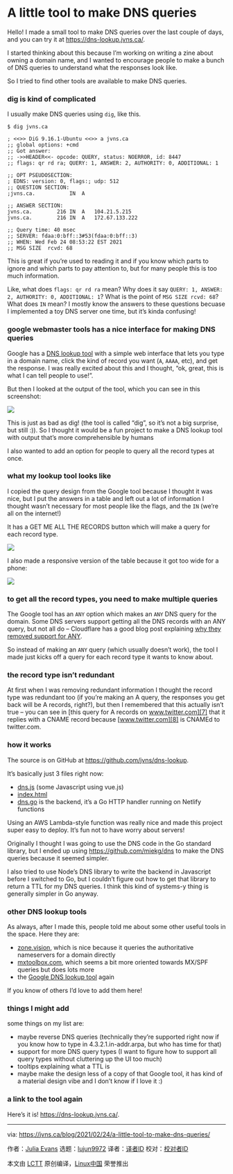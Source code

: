 [#]: subject: (A little tool to make DNS queries)
[#]: via: (https://jvns.ca/blog/2021/02/24/a-little-tool-to-make-dns-queries/)
[#]: author: (Julia Evans https://jvns.ca/)
[#]: collector: (lujun9972)
[#]: translator: (wxy)
[#]: reviewer: ( )
[#]: publisher: ( )
[#]: url: ( )

A little tool to make DNS queries
======

Hello! I made a small tool to make DNS queries over the last couple of days, and you can try it at <https://dns-lookup.jvns.ca/>.

I started thinking about this because I’m working on writing a zine about owning a domain name, and I wanted to encourage people to make a bunch of DNS queries to understand what the responses look like.

So I tried to find other tools are available to make DNS queries.

### dig is kind of complicated

I usually make DNS queries using `dig`, like this.

```
$ dig jvns.ca

; <<>> DiG 9.16.1-Ubuntu <<>> a jvns.ca
;; global options: +cmd
;; Got answer:
;; ->>HEADER<<- opcode: QUERY, status: NOERROR, id: 8447
;; flags: qr rd ra; QUERY: 1, ANSWER: 2, AUTHORITY: 0, ADDITIONAL: 1

;; OPT PSEUDOSECTION:
; EDNS: version: 0, flags:; udp: 512
;; QUESTION SECTION:
;jvns.ca.           IN  A

;; ANSWER SECTION:
jvns.ca.        216 IN  A   104.21.5.215
jvns.ca.        216 IN  A   172.67.133.222

;; Query time: 40 msec
;; SERVER: fdaa:0:bff::3#53(fdaa:0:bff::3)
;; WHEN: Wed Feb 24 08:53:22 EST 2021
;; MSG SIZE  rcvd: 68
```

This is great if you’re used to reading it and if you know which parts to ignore and which parts to pay attention to, but for many people this is too much information.

Like, what does `flags: qr rd ra` mean? Why does it say `QUERY: 1, ANSWER: 2, AUTHORITY: 0, ADDITIONAL: 1`? What is the point of `MSG SIZE rcvd: 68`? What does `IN` mean? I mostly know the answers to these questions becuase I implemented a toy DNS server one time, but it’s kinda confusing!

### google webmaster tools has a nice interface for making DNS queries

Google has a [DNS lookup tool][1] with a simple web interface that lets you type in a domain name, click the kind of record you want (`A`, `AAAA`, etc), and get the response. I was really excited about this and I thought, “ok, great, this is what I can tell people to use!”.

But then I looked at the output of the tool, which you can see in this screenshot:

![][2]

This is just as bad as dig! (the tool is called “dig”, so it’s not a big surprise, but still :)). So I thought it would be a fun project to make a DNS lookup tool with output that’s more comprehensible by humans

I also wanted to add an option for people to query all the record types at once.

### what my lookup tool looks like

I copied the query design from the Google tool because I thought it was nice, but I put the answers in a table and left out a lot of information I thought wasn’t necessary for most people like the flags, and the `IN` (we’re all on the internet!)

It has a GET ME ALL THE RECORDS button which will make a query for each record type.

[![][3]][4]

I also made a responsive version of the table because it got too wide for a phone:

[![][5]][4]

### to get all the record types, you need to make multiple queries

The Google tool has an `ANY` option which makes an `ANY` DNS query for the domain. Some DNS servers support getting all the DNS records with an ANY query, but not all do – Cloudflare has a good blog post explaining [why they removed support for ANY][6].

So instead of making an `ANY` query (which usually doesn’t work), the tool I made just kicks off a query for each record type it wants to know about.

### the record type isn’t redundant

At first when I was removing redundant information I thought the record type was redundant too (if you’re making an A query, the responses you get back will be A records, right?), but then I remembered that this actually isn’t true – you can see in [this query for A records on www.twitter.com][7] that it replies with a CNAME record because [www.twitter.com][8] is CNAMEd to twitter.com.

### how it works

The source is on GitHub at <https://github.com/jvns/dns-lookup>.

It’s basically just 3 files right now:

  * [dns.js][9] (some Javascript using vue.js)
  * [index.html][10]
  * [dns.go][11] is the backend, it’s a Go HTTP handler running on Netlify functions



Using an AWS Lambda-style function was really nice and made this project super easy to deploy. It’s fun not to have worry about servers!

Originally I thought I was going to use the DNS code in the Go standard library, but I ended up using <https://github.com/miekg/dns> to make the DNS queries because it seemed simpler.

I also tried to use Node’s DNS library to write the backend in Javascript before I switched to Go, but I couldn’t figure out how to get that library to return a TTL for my DNS queries. I think this kind of systems-y thing is generally simpler in Go anyway.

### other DNS lookup tools

As always, after I made this, people told me about some other useful tools in the space. Here they are:

  * [zone.vision][12], which is nice because it queries the authoritative nameservers for a domain directly
  * [mxtoolbox.com][13], which seems a bit more oriented towards MX/SPF queries but does lots more
  * the [Google DNS lookup tool][1] again



If you know of others I’d love to add them here!

### things I might add

some things on my list are:

  * maybe reverse DNS queries (technically they’re supported right now if you know how to type in 4.3.2.1.in-addr.arpa, but who has time for that)
  * support for more DNS query types (I want to figure how to support all query types without cluttering up the UI too much)
  * tooltips explaining what a TTL is
  * maybe make the design less of a copy of that Google tool, it has kind of a material design vibe and I don’t know if I love it :)



### a link to the tool again

Here’s it is! <https://dns-lookup.jvns.ca/>.

--------------------------------------------------------------------------------

via: https://jvns.ca/blog/2021/02/24/a-little-tool-to-make-dns-queries/

作者：[Julia Evans][a]
选题：[lujun9972][b]
译者：[译者ID](https://github.com/译者ID)
校对：[校对者ID](https://github.com/校对者ID)

本文由 [LCTT](https://github.com/LCTT/TranslateProject) 原创编译，[Linux中国](https://linux.cn/) 荣誉推出

[a]: https://jvns.ca/
[b]: https://github.com/lujun9972
[1]: https://toolbox.googleapps.com/apps/dig/#A/
[2]: https://jvns.ca/images/google-tool.png
[3]: https://jvns.ca/images/my-tool.png
[4]: https://dns-lookup.jvns.ca
[5]: https://jvns.ca/images/responsive.png
[6]: https://blog.cloudflare.com/deprecating-dns-any-meta-query-type/
[7]: https://dns-lookup.jvns.ca/#www.twitter.com%7CA
[8]: http://www.twitter.com
[9]: https://github.com/jvns/dns-lookup/blob/4be37ca3681480ed0f15a670fbd854ca427329de/site/dns.js
[10]: https://github.com/jvns/dns-lookup/blob/4be37ca3681480ed0f15a670fbd854ca427329de/site/index.html
[11]: https://github.com/jvns/dns-lookup/blob/4be37ca3681480ed0f15a670fbd854ca427329de/dns.go
[12]: https://zone.vision/#/twitter.com
[13]: https://mxtoolbox.com/SuperTool.aspx
